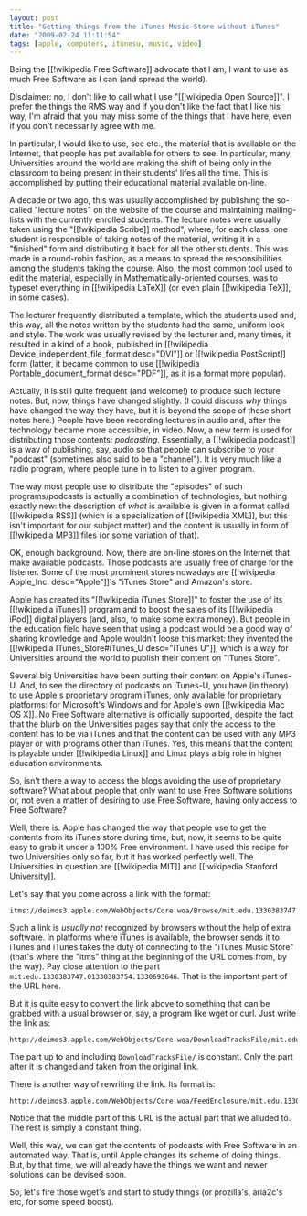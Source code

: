 ```yaml
---
layout: post
title: "Getting things from the iTunes Music Store without iTunes"
date: "2009-02-24 11:11:54"
tags: [apple, computers, itunesu, music, video]
---
```


Being the [[!wikipedia Free Software]] advocate that I am, I want to use as
much Free Software as I can (and spread the world).

Disclaimer: no, I don't like to call what I use
"[[!wikipedia Open Source]]".  I prefer the things the RMS way and if you
don't like the fact that I like his way, I'm afraid that you may miss some
of the things that I have here, even if you don't necessarily agree with me.

In particular, I would like to use, see etc., the material that is available
on the Internet, that people has put available for others to see. In
particular, many Universities around the world are making the shift of being
only in the classroom to being present in their students' lifes all the
time. This is accomplished by putting their educational material available
on-line.

A decade or two ago, this was usually accomplished by publishing the
so-called "lecture notes" on the website of the course and maintaining
mailing-lists with the currently enrolled students. The lecture notes were
usually taken using the "[[!wikipedia Scribe]] method", where, for each
class, one student is responsible of taking notes of the material, writing
it in a "finished" form and distributing it back for all the other
students. This was made in a round-robin fashion, as a means to spread the
responsibilities among the students taking the course. Also, the most common
tool used to edit the material, especially in Mathematically-oriented
courses, was to typeset everything in [[!wikipedia LaTeX]] (or even plain
[[!wikipedia TeX]], in some cases).

The lecturer frequently distributed a template, which the students used and,
this way, all the notes written by the students had the same, uniform look
and style. The work was usually revised by the lecturer and, many times, it
resulted in a kind of a book, published in
[[!wikipedia Device_independent_file_format desc="DVI"]] or
[[!wikipedia PostScript]] form (latter, it became common to use
[[!wikipedia Portable_document_format desc="PDF"]], as it is a format more
popular).

Actually, it is still quite frequent (and welcome!) to produce such lecture
notes. But, now, things have changed slightly. (I could discuss *why* things
have changed the way they have, but it is beyond the scope of these short
notes here.) People have been recording lectures in audio and, after the
technology became more accessible, in video. Now, a new term is used for
distributing those contents: *podcasting*. Essentially, a
[[!wikipedia podcast]] is a way of publishing, say, audio so that people can
subscribe to your "podcast" (sometimes also said to be a "channel"). It is
very much like a radio program, where people tune in to listen to a given
program.

The way most people use to distribute the "episodes" of such
programs/podcasts is actually a combination of technologies, but nothing
exactly new: the description of *what* is available is given in a format
called [[!wikipedia RSS]] (which is a specialization of [[!wikipedia XML]],
but this isn't important for our subject matter) and the content is usually
in form of [[!wikipedia MP3]] files (or some variation of that).

OK, enough background. Now, there are on-line stores on the Internet that
make available podcasts. Those podcasts are usually free of charge for the
listener. Some of the most prominent stores nowadays are
[[!wikipedia Apple_Inc. desc="Apple"]]'s "iTunes Store" and Amazon's store.

Apple has created its "[[!wikipedia iTunes Store]]" to foster the use of its
[[!wikipedia iTunes]] program and to boost the sales of its
[[!wikipedia iPod]] digital players (and, also, to make some extra money).
But people in the education field have seen that using a podcast would be a
good way of sharing knowledge and Apple wouldn't loose this market: they
invented the [[!wikipedia ITunes_Store#iTunes_U desc="iTunes U"]], which is
a way for Universities around the world to publish their content on "iTunes
Store".

Several big Universities have been putting their content on Apple's
iTunes-U. And, to see the directory of podcasts on iTunes-U, you have (in
theory) to use Apple's proprietary program iTunes, only available for
proprietary platforms: for Microsoft's Windows and for Apple's own
[[!wikipedia Mac OS X]]. No Free Software alternative is officially
supported, despite the fact that the blurb on the Universities pages say
that only the access to the content has to be via iTunes and that the
content can be used with any MP3 player or with programs other than
iTunes. Yes, this means that the content is playable under
[[!wikipedia Linux]] and Linux plays a big role in higher education
environments.

So, isn't there a way to access the blogs avoiding the use of proprietary
software? What about people that only want to use Free Software solutions
or, not even a matter of desiring to use Free Software, having only access
to Free Software?

Well, there is. Apple has changed the way that people use to get the
contents from its iTunes store during time, but, now, it seems to be quite
easy to grab it under a 100% Free environment. I have used this recipe for
two Universities only so far, but it has worked perfectly well. The
Universities in question are [[!wikipedia MIT]] and
[[!wikipedia Stanford University]].

Let's say that you come across a link with the format:

    itms://deimos3.apple.com/WebObjects/Core.woa/Browse/mit.edu.1330383747.01330383754.1330693646

Such a link is *usually not* recognized by browsers without the help of
extra software. In platforms where iTunes is available, the browser sends it
to iTunes and iTunes takes the duty of connecting to the "iTunes Music
Store" (that's where the "itms" thing at the beginning of the URL comes
from, by the way). Pay close attention to the part
`mit.edu.1330383747.01330383754.1330693646`. That is the important part of
the URL here.

But it is quite easy to convert the link above to something that can be
grabbed with a usual browser or, say, a program like wget or curl. Just
write the link as:

    http://deimos3.apple.com/WebObjects/Core.woa/DownloadTracksFile/mit.edu.1330383747.01330383754.1330693646.mp4

The part up to and including `DownloadTracksFile/` is constant. Only the
part after it is changed and taken from the original link.

There is another way of rewriting the link. Its format is:

    http://deimos3.apple.com/WebObjects/Core.woa/FeedEnclosure/mit.edu.1330383747.01330383754.1330693646/enclosure.mp4

Notice that the middle part of this URL is the actual part that we alluded
to. The rest is simply a constant thing.

Well, this way, we can get the contents of podcasts with Free Software in an
automated way. That is, until Apple changes its scheme of doing things. But,
by that time, we will already have the things we want and newer solutions
can be devised soon.

So, let's fire those wget's and start to study things (or prozilla's,
aria2c's etc, for some speed boost).

